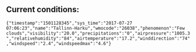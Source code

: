 ## Current conditions: 
 ``` {"timestamp":"1501128345","sys_time":"2017-07-27 07:06:23","name":"Tallinn-Harku","wmocode":"26038","phenomenon":"Few clouds","visibility":"20.0","precipitations":"0","airpressure":"1005.3","relativehumidity":"84","airtemperature":"17.2","winddirection":"74","windspeed":"2.4","windspeedmax":"4.6"} ```
